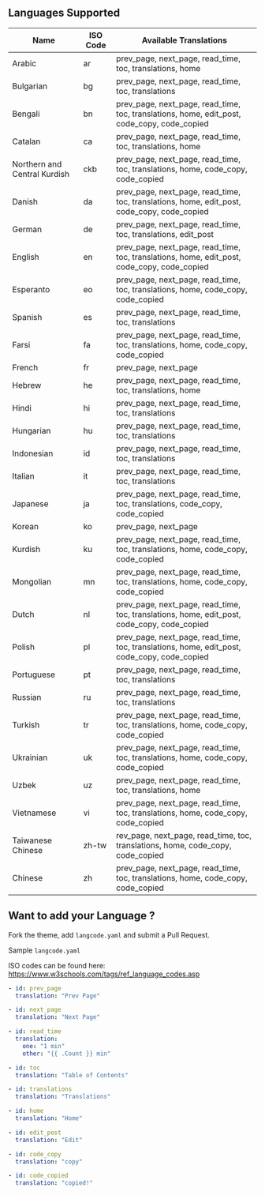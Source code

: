 ## Languages Supported

| Name                         | ISO Code | Available Translations                                                                      |
| ---------------------------- | -------- | ------------------------------------------------------------------------------------------- |
| Arabic                       | ar       | prev_page, next_page, read_time, toc, translations, home                                    |
| Bulgarian                    | bg       | prev_page, next_page, read_time, toc, translations                                          |
| Bengali                      | bn       | prev_page, next_page, read_time, toc, translations, home, edit_post, code_copy, code_copied |
| Catalan                      | ca       | prev_page, next_page, read_time, toc, translations, home                                    |
| Northern and Central Kurdish | ckb      | prev_page, next_page, read_time, toc, translations, home, code_copy, code_copied            |
| Danish                       | da       | prev_page, next_page, read_time, toc, translations, home, edit_post, code_copy, code_copied |
| German                       | de       | prev_page, next_page, read_time, toc, translations, edit_post                               |
| English                      | en       | prev_page, next_page, read_time, toc, translations, home, edit_post, code_copy, code_copied |
| Esperanto                    | eo       | prev_page, next_page, read_time, toc, translations, home, code_copy, code_copied            |
| Spanish                      | es       | prev_page, next_page, read_time, toc, translations                                          |
| Farsi                        | fa       | prev_page, next_page, read_time, toc, translations, home, code_copy, code_copied            |
| French                       | fr       | prev_page, next_page                                                                        |
| Hebrew                       | he       | prev_page, next_page, read_time, toc, translations, home                                    |
| Hindi                        | hi       | prev_page, next_page, read_time, toc, translations                                          |
| Hungarian                    | hu       | prev_page, next_page, read_time, toc, translations                                          |
| Indonesian                   | id       | prev_page, next_page, read_time, toc, translations                                          |
| Italian                      | it       | prev_page, next_page, read_time, toc, translations                                          |
| Japanese                     | ja       | prev_page, next_page, read_time, toc, translations, code_copy, code_copied                  |
| Korean                       | ko       | prev_page, next_page                                                                        |
| Kurdish                      | ku       | prev_page, next_page, read_time, toc, translations, home, code_copy, code_copied            |
| Mongolian                    | mn       | prev_page, next_page, read_time, toc, translations, home, code_copy, code_copied            |
| Dutch                        | nl       | prev_page, next_page, read_time, toc, translations, home, edit_post, code_copy, code_copied |
| Polish                       | pl       | prev_page, next_page, read_time, toc, translations, home, edit_post, code_copy, code_copied |
| Portuguese                   | pt       | prev_page, next_page, read_time, toc, translations                                          |
| Russian                      | ru       | prev_page, next_page, read_time, toc, translations                                          |
| Turkish                      | tr       | prev_page, next_page, read_time, toc, translations, home, code_copy, code_copied            |
| Ukrainian                    | uk       | prev_page, next_page, read_time, toc, translations, home, code_copy, code_copied            |
| Uzbek                        | uz       | prev_page, next_page, read_time, toc, translations, home                                    |
| Vietnamese                   | vi       | prev_page, next_page, read_time, toc, translations, home, code_copy, code_copied            |
| Taiwanese Chinese            | zh-tw    | rev_page, next_page, read_time, toc, translations, home, code_copy, code_copied             |
| Chinese                      | zh       | prev_page, next_page, read_time, toc, translations, home, code_copy, code_copied            |

## Want to add your Language ?

Fork the theme, add `langcode.yaml` and submit a Pull Request.

Sample `langcode.yaml`

ISO codes can be found here: https://www.w3schools.com/tags/ref_language_codes.asp

```yml
- id: prev_page
  translation: "Prev Page"

- id: next_page
  translation: "Next Page"

- id: read_time
  translation:
    one: "1 min"
    other: "{{ .Count }} min"

- id: toc
  translation: "Table of Contents"

- id: translations
  translation: "Translations"

- id: home
  translation: "Home"

- id: edit_post
  translation: "Edit"

- id: code_copy
  translation: "copy"

- id: code_copied
  translation: "copied!"
```
